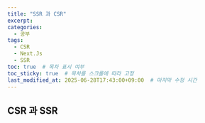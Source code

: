 ```yaml
---
title: "SSR 과 CSR"
excerpt: 
categories: 
  - 공부
tags:
  - CSR
  - Next.Js
  - SSR
toc: true  # 목차 표시 여부
toc_sticky: true  # 목차를 스크롤에 따라 고정
last_modified_at: 2025-06-28T17:43:00+09:00  # 마지막 수정 시간
---
```


## CSR 과 SSR 
  
